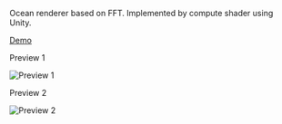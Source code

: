 Ocean renderer based on FFT. Implemented by compute shader using Unity.



[Demo](https://wpn-zju.github.io/res/video/ocean.mp4)



Preview 1

![Preview 1](https://wpn-zju.github.io/res/image/ocean1.png)



Preview 2

![Preview 2](https://wpn-zju.github.io/res/image/ocean2.png)